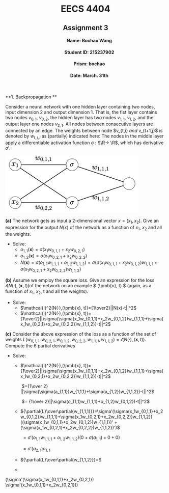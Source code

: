 



<h1 style="text-align:center">EECS 4404</h1>

<h2 style="text-align:center">Assignment 3</h2>

























<ul>
    <h4 style="text-align:center">Name: Bochao Wang</h4>
    <h4 style="text-align:center">Student ID: 215237902</h4>
    <h4 style="text-align:center">Prism: bochao</h4>
    <h4 style="text-align:center">Date: March. 31th</h4>
</ul>


​    





































**1. Backpropagation **

Consider a neural network with one hidden layer containing two nodes, input dimension 2 and output dimension 1. That is, the fist layer contains two nodes $v_{0,1}$, $v_{0,2}$, the hidden layer has two nodes $v_{1,1}$, $v_{1,2}$, and the output layer one nodes $v_{2,1}$. All nodes between consecutive layers are connected by an edge. The weights between node $v_{t,i} $and$ v_{t+1,j}$ is denoted by $w_{t,j,i}$ as (partially) indicated here: The nodes in the middle layer apply a differentiable activation function $\sigma$ : $\R→ \R$, which has derivative $\sigma'$.

<img src="./fig/nn.png" style="zoom:45%"/>

**(a)** The network gets as input a 2-dimensional vector $x = (x_1, x_2)​$. Give an expression for the output $N(x)​$ of the network as a function of $x_1​$, $x_2​$ and all the weights. 

- Solve:
  - $o_{1,1}(\pmb{x})=\sigma(x_1w_{0,1,1}+x_2w_{0,2,1})​$
  - $o_{1,2}(\pmb{x})=\sigma(x_1w_{0,2,1}+x_2w_{0,2,2})​$
  - $N(\pmb{x})=\sigma(o_{1,1}w_{1,1,1}+o_{1,2}w_{1,1,2})=\sigma(\sigma(x_1w_{0,1,1}+x_2w_{0,1,2})w_{1,1,1}+\sigma(x_1w_{0,2,1}+x_2w_{0,2,2})w_{1,1,2})$



**(b)** Assume we employ the square loss. Give an expression for the loss $\mathcal{l}(N(·),(\pmb{x}, t))​$ of the network on an example $ (\pmb{x}, t) ​$ (again, as a function of $x_1​$, $x_2​$, t and all the weights).

- Solve:
  - $\mathcal{l}^2(N(·),(\pmb{x}, t))={1\over2}||N(x)-t||^2​$
  - $\mathcal{l}^2(N(·),(\pmb{x}, t))={1\over2}||\sigma(\sigma(x_1w_{0,1,1}+x_2w_{0,1,2})w_{1,1,1}+\sigma(x_1w_{0,2,1}+x_2w_{0,2,2})w_{1,1,2})-t||^2​$



**(c)** Consider the above expression of the loss as a function of the set of weights $L(w_{0,1,1}, w_{0,2,1}, w_{0,1,2}, w_{0,2,2}, w_{1,1,1}, w_{1,1,2}) = \mathcal{l}(N(·),(\pmb{x}, t))​$. Compute the 6 partial derivatives

- Solve:

  - $\mathcal{l}^2(N(·),(\pmb{x}, t))={1\over2}||\sigma(\sigma(x_1w_{0,1,1}+x_2w_{0,1,2})w_{1,1,1}+\sigma(x_1w_{0,2,1}+x_2w_{0,2,2})w_{1,1,2})-t||^2​$

    ​			$={1\over 2} ||\sigma(\sigma(a_{1,1})w_{1,1,1}+\sigma(a_{1,2})w_{1,1,2})-t||^2​$

    ​			$= {1\over 2}||\sigma(o_{1,1}w_{1,1,1}+o_{1,2}w_{0,1,2})-t||^2$

  - ${\partial{L}\over\partial{w_{1,1,1}}}=\sigma’(\sigma(x_1w_{0,1,1}+x_2w_{0,1,2})w_{1,1,1}+\sigma(x_1w_{0,2,1}+x_2w_{0,2,2})w_{1,1,2}) ((\sigma(x_1w_{0,1,1}+x_2w_{0,1,2})w_{1,1,1})' + (\sigma(x_1w_{0,2,1}+x_2w_{0,2,2})w_{1,1,2})')$

    ​	$= \sigma'(o_{1,1}w_{1,1,1}+o_{1,2}w_{1,1,2})(0+\sigma(a_{1,1})+0+0)$

    ​	$= \sigma'(a_{2,1})o_{1,1}$

  - ${\partial{L}\over\partial{w_{1,1,2}}}=$

  - 





























(\sigma'(\sigma(x_1w_{0,1,1}+x_2w_{0,2,1}) \sigma'(x_1w_{0,1,1}+x_2w_{0,2,1}))